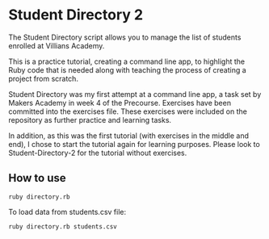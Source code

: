 # Student Directory 2 #

The Student Directory script allows you to manage the list of students enrolled at
Villians Academy.

This is a practice tutorial, creating a command line app,
to highlight the Ruby code that is needed along with teaching the process
of creating a project from scratch.

Student Directory was my first attempt at a command line app, a task set by Makers Academy in week 4 of the Precourse.
Exercises have been committed into the exercises file. These exercises were included on the repository as further practice
and learning tasks. 

In addition, as this was the first tutorial (with exercises in the middle and end), I chose to start the tutorial again
for learning purposes. Please look to Student-Directory-2 for the tutorial without exercises.

## How to use ##

```shell
ruby directory.rb 
```

To load data from students.csv file:

```shell
ruby directory.rb students.csv
````
